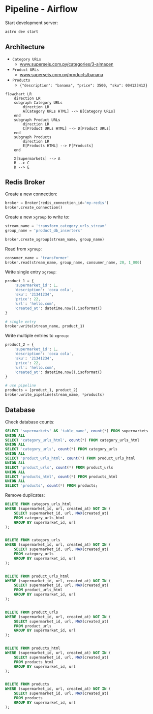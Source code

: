 # Pipeline - Airflow

Start development server:
```sh
astro dev start
```

## Architecture
* `Category URLs`
    * www.superseis.com.py/categories/3-almacen
* `Product URLs`
    * www.superseis.com.py/products/banana
* `Products`
    * `{"description": "banana", "price": 3500, "sku": 004123412}`

```mermaid
flowchart LR
    direction LR
    subgraph Category URLs
        direction LR
        A[Category URLs HTML] --> B[Category URLs]
    end
    subgraph Product URLs
        direction LR
        C[Product URLs HTML] --> D[Product URLs]
    end
    subgraph Products
        direction LR
        E[Products HTML] --> F[Products]
    end
    
    X[Supermarkets] --> A
    B --> C
    D --> E
```

## Redis Broker
Create a new connection:
```python
broker = Broker(redis_connection_id='my-redis')
broker.create_connection()
```

Create a new `xgroup` to write to:
```python
stream_name = 'transform_category_urls_stream'
group_name = 'product_db_inserters'

broker.create_xgroup(stream_name, group_name)
```

Read from `xgroup`:
```python
consumer_name = 'transformer'
broker.read(stream_name, group_name, consumer_name, 20, 1_000)
```

Write single entry `xgroup`:
```python
product_1 = {
    'supermarket_id': 1,
    'description': 'coca cola',
    'sku': '21341234',
    'price': 22,
    'url': 'hello.com',
    'created_at': datetime.now().isoformat()
}

# single entry
broker.write(stream_name, product_1)
```

Write multiple entries to `xgroup`:
```python
product_2 = {
    'supermarket_id': 1,
    'description': 'coca cola',
    'sku': '21341234',
    'price': 22,
    'url': 'hello.com',
    'created_at': datetime.now().isoformat()
}

# use pipeline
products = [product_1, product_2]
broker.write_pipeline(stream_name, *products)
```

## Database
Check database counts:
```sql
SELECT 'supermarkets' AS 'table_name', count(*) FROM supermarkets
UNION ALL
SELECT 'category_urls_html', count(*) FROM category_urls_html
UNION ALL
SELECT 'category_urls', count(*) FROM category_urls
UNION ALL
SELECT 'product_urls_html', count(*) FROM product_urls_html 
UNION ALL
SELECT 'product_urls', count(*) FROM product_urls 
UNION ALL
SELECT 'products_html', count(*) FROM products_html 
UNION ALL
SELECT 'products', count(*) FROM products;
```

Remove duplicates:
```sql
DELETE FROM category_urls_html
WHERE (supermarket_id, url, created_at) NOT IN (
    SELECT supermarket_id, url, MAX(created_at)
    FROM category_urls_html
    GROUP BY supermarket_id, url
);


DELETE FROM category_urls
WHERE (supermarket_id, url, created_at) NOT IN (
    SELECT supermarket_id, url, MAX(created_at)
    FROM category_urls
    GROUP BY supermarket_id, url
);


DELETE FROM product_urls_html
WHERE (supermarket_id, url, created_at) NOT IN (
    SELECT supermarket_id, url, MAX(created_at)
    FROM product_urls_html
    GROUP BY supermarket_id, url
);


DELETE FROM product_urls
WHERE (supermarket_id, url, created_at) NOT IN (
    SELECT supermarket_id, url, MAX(created_at)
    FROM product_urls
    GROUP BY supermarket_id, url
);


DELETE FROM products_html
WHERE (supermarket_id, url, created_at) NOT IN (
    SELECT supermarket_id, url, MAX(created_at)
    FROM products_html
    GROUP BY supermarket_id, url
);


DELETE FROM products
WHERE (supermarket_id, url, created_at) NOT IN (
    SELECT supermarket_id, url, MAX(created_at)
    FROM products
    GROUP BY supermarket_id, url
);
```